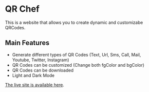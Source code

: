 # QR Chef

This is a website that allows you to create dynamic and customizabe QRCodes.

## Main Features

<ul>
  <li>Generate different types of QR Codes (Text, Url, Sms, Call, Mail, Youtube, Twitter, Instagram)</li>
  <li>QR Codes can be customized (Change both fgColor and bgColor)</li>
  <li>QR Codes can be downloaded</li>
  <li>Light and Dark Mode</li>
</ul>


[The live site is available here](https://qrchef.netlify.app/).
